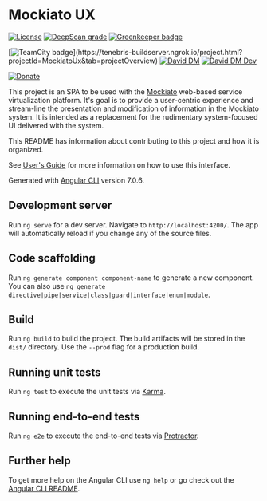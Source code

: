 # Mockiato UX

[![License](https://img.shields.io/badge/License-Apache%202.0-blue.svg)](https://github.com/tenebris/mockiato-ux/blob/master/LICENSE)
[![DeepScan grade](https://deepscan.io/api/teams/2522/projects/3668/branches/32133/badge/grade.svg)](https://deepscan.io/dashboard#view=project&tid=2522&pid=3668&bid=32133)
[![Greenkeeper badge](https://badges.greenkeeper.io/tenebris/mockiato-ux.svg)](https://greenkeeper.io/)

[![TeamCity badge](https://tenebris-buildserver.ngrok.io/app/rest/builds/buildType:(id:MockiatoUx_Build)/statusIcon)](https://tenebris-buildserver.ngrok.io/project.html?projectId=MockiatoUx&tab=projectOverview)
[![David DM](https://david-dm.org/tenebris/mockiato-ux.svg)](https://david-dm.org/tenebris/mockiato-ux)
[![David DM Dev](https://david-dm.org/tenebris/mockiato-ux/dev-status.svg)](https://david-dm.org/tenebris/mockiato-ux?type=dev)

[![Donate](https://img.shields.io/badge/Donate-PayPal-green.svg)](https://www.paypal.me/tenebris42)


This project is an SPA to be used with the [Mockiato](https://github.com/Optum/mockiato) web-based service virtualization platform.  It's goal is to provide
a user-centric experience and stream-line the presentation and modification of information in the Mockiato system.  It is intended as a replacement for the 
rudimentary system-focused UI delivered with the system.

This README has information about contributing to this project and how it is organized.

See [User's Guide](https://tenebris.github.io/mockiato-ux/users-guide) for more information on how to use this interface.


Generated with [Angular CLI](https://github.com/angular/angular-cli) version 7.0.6.

## Development server

Run `ng serve` for a dev server. Navigate to `http://localhost:4200/`. The app will automatically reload if you change any of the source files.

## Code scaffolding

Run `ng generate component component-name` to generate a new component. You can also use `ng generate directive|pipe|service|class|guard|interface|enum|module`.

## Build

Run `ng build` to build the project. The build artifacts will be stored in the `dist/` directory. Use the `--prod` flag for a production build.

## Running unit tests

Run `ng test` to execute the unit tests via [Karma](https://karma-runner.github.io).

## Running end-to-end tests

Run `ng e2e` to execute the end-to-end tests via [Protractor](http://www.protractortest.org/).

## Further help

To get more help on the Angular CLI use `ng help` or go check out the [Angular CLI README](https://github.com/angular/angular-cli/blob/master/README.md).
